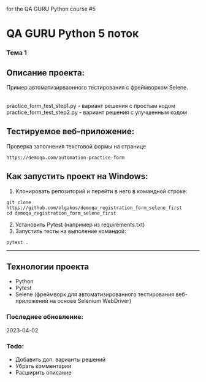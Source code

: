 for the QA GURU Python course #5

# QA GURU Python 5 поток
### Тема 1

## Описание проекта:
Пример автоматизирваонного тестирования с фреймворком Selene. 

<br>practice_form_test_step1.py - вариант решения с простым кодом 
<br>practice_form_test_step2.py - вариант решения с улучшенным кодом 
 
## Тестируемое веб-приложение:
Проверка заполнения текстовой формы на странице
```
https://demoqa.com/automation-practice-form
```
## Как запустить проект на Windows:
1. Клонировать репозиторий и перейти в него в командной строке:
```
git clone https://github.com/olgakos/demoqa_registration_form_selene_first
cd demoqa_registration_form_selene_first
```
2. Установить Pytest (например из requirements.txt)
3. Запустить тесты на выполение командой:
```
pytest .
```
---

## Технологии проекта
- Python
- Pytest
- Selene (фреймворк для автоматизированного тестирования веб-приложений на основе Selenium WebDriver)

### Последнее обновление:
2023-04-02  

### Todo:
* Добавить доп. варианты решений
* Убрать комментарии
* Расширить описание